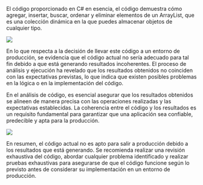 El código proporcionado en C# en esencia, el código demuestra cómo agregar, insertar, buscar, ordenar y eliminar elementos de un ArrayList,
que es una colección dinámica en la que puedes almacenar objetos de cualquier tipo.  

![](/img/EJER3codigo.png)

 En lo que respecta a la decisión de llevar este código a un entorno de producción, se evidencia que el código actual no sería adecuado para
 tal fin debido a que está generando resultados incoherentes. El proceso de análisis y ejecución ha revelado que los resultados obtenidos no
 coinciden con las expectativas previstas, lo que indica que existen posibles problemas en la lógica o en la implementación del código. 


En el análisis de código, es esencial asegurar que los resultados obtenidos se alineen de manera precisa con las operaciones realizadas y las
expectativas establecidas. La coherencia entre el código y los resultados es un requisito fundamental para garantizar que una aplicación sea
confiable, predecible y apta para la producción. 

 ![](/img/EJER3compilacion.png)

En resumen, el código actual no es apto para salir a producción debido a los resultados que está generando. Se recomienda realizar una revisión
exhaustiva del código, abordar cualquier problema identificado y realizar pruebas exhaustivas para asegurarse de que el código funcione según lo
previsto antes de considerar su implementación en un entorno de producción. 
